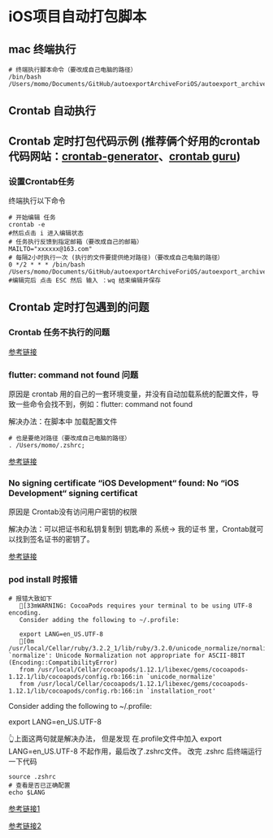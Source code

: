 # iOS项目自动打包脚本

## mac 终端执行
```shell
# 终端执行脚本命令（要改成自己电脑的路径）
/bin/bash /Users/momo/Documents/GitHub/autoexportArchiveForiOS/autoexport_archive.sh
```
## Crontab 自动执行
## Crontab 定时打包代码示例 (推荐俩个好用的crontab 代码网站：[crontab-generator](https://crontab-generator.org/)、[crontab guru](https://crontab.guru/))
### 设置Crontab任务 
终端执行以下命令
``` shell
# 开始编辑 任务
crontab -e
#然后点击 i 进入编辑状态
# 任务执行反馈到指定邮箱（要改成自己的邮箱）
MAILTO="xxxxxx@163.com"
# 每隔2小时执行一次 (执行的文件要提供绝对路径)（要改成自己电脑的路径）
0 */2 * * * /bin/bash /Users/momo/Documents/GitHub/autoexportArchiveForiOS/autoexport_archive.sh
#编辑完后 点击 ESC 然后 输入 ：wq 结束编辑并保存
```
## Crontab 定时打包遇到的问题

### Crontab 任务不执行的问题
[参考链接](https://blog.csdn.net/SnailPace/article/details/126859449)

### flutter: command not found 问题
原因是 crontab 用的自己的一套环境变量，并没有自动加载系统的配置文件，导致一些命令会找不到，例如：flutter: command not found

解决办法：在脚本中 加载配置文件
``` shell
# 也是要绝对路径（要改成自己电脑的路径）
. /Users/momo/.zshrc;
```
[参考链接](https://blog.csdn.net/haveqing/article/details/133637796)

### No signing certificate “iOS Development“ found: No “iOS Development“ signing certificat
原因是 Crontab没有访问用户密钥的权限

解决办法：可以把证书和私钥复制到 钥匙串的 系统-> 我的证书 里，Crontab就可以找到签名证书的密钥了。

[参考链接](https://blog.csdn.net/qq_32873193/article/details/133274449)

### pod install 时报错
``` shell
# 报错大致如下
   [33mWARNING: CocoaPods requires your terminal to be using UTF-8 encoding.
   Consider adding the following to ~/.profile:

   export LANG=en_US.UTF-8
   [0m
/usr/local/Cellar/ruby/3.2.2_1/lib/ruby/3.2.0/unicode_normalize/normalize.rb:141:in `normalize': Unicode Normalization not appropriate for ASCII-8BIT (Encoding::CompatibilityError)
   from /usr/local/Cellar/cocoapods/1.12.1/libexec/gems/cocoapods-1.12.1/lib/cocoapods/config.rb:166:in `unicode_normalize'
   from /usr/local/Cellar/cocoapods/1.12.1/libexec/gems/cocoapods-1.12.1/lib/cocoapods/config.rb:166:in `installation_root'
```

Consider adding the following to ~/.profile:

export LANG=en_US.UTF-8

👆上面这两句就是解决办法， 但是发现 在.profile文件中加入 export LANG=en_US.UTF-8 不起作用，最后改了.zshrc文件。
改完 .zshrc 后终端运行一下代码
``` shell
source .zshrc
# 查看是否已正确配置
echo $LANG
```
[参考链接1](https://www.coder.work/article/7771908#google_vignette)

[参考链接2](https://www.jianshu.com/p/3241de892e4d)